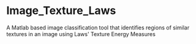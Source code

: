 # Image_Texture_Laws
A Matlab based image classification tool that identifies regions of similar textures in an image using Laws' Texture Energy Measures
